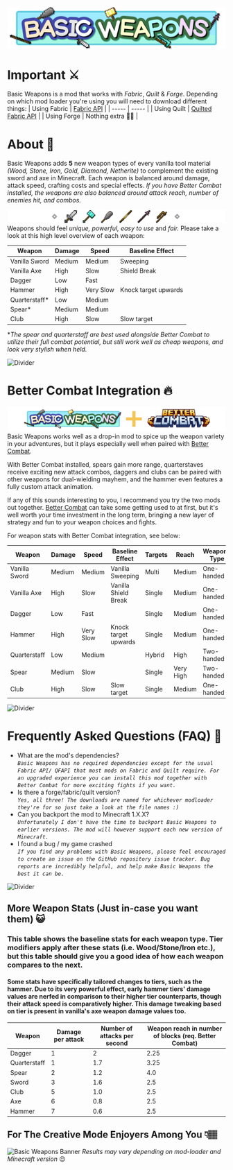 ![Basic Weapons Banner](https://github.com/Khazoda/basic-weapons/blob/Web-Assets/description_common/banner.png?raw=true)

# Important ⚔️

Basic Weapons is a mod that works with *Fabric*, _Quilt_ & _Forge_. Depending on which mod loader you're using you will need to download different things:
| Using Fabric | [Fabric API](https://legacy.curseforge.com/minecraft/mc-mods/fabric-api) |
| ----- | ----- |
| Using Quilt | [Quilted Fabric API](https://legacy.curseforge.com/minecraft/mc-mods/qsl) |
| Using Forge | Nothing extra 👍🏽 |

# About 🤺

Basic Weapons adds **5** new weapon types of every vanilla tool material _(Wood, Stone, Iron, Gold, Diamond, Netherite)_ to complement the existing sword and axe in Minecraft. Each weapon is balanced around damage, attack speed, crafting costs and special effects. _If you have Better Combat installed, the weapons are also balanced around attack reach, number of enemies hit, and combos._

![Divider](https://github.com/Khazoda/basic-weapons/blob/Web-Assets/description_common/showcase.png?raw=true)
Weapons should feel _unique, powerful, easy to use_ and _fair._ Please take a look at this high level overview of each weapon:

| Weapon         | Damage | Speed     | Baseline Effect      |
| -------------- | ------ | --------- | -------------------- |
| Vanilla Sword  | Medium | Medium    | Sweeping             |
| Vanilla Axe    | High   | Slow      | Shield Break         |
| Dagger         | Low    | Fast      |                      |
| Hammer         | High   | Very Slow | Knock target upwards |
| Quarterstaff\* | Low    | Medium    |                      |
| Spear\*        | Medium | Medium    |                      |
| Club           | High   | Slow      | Slow target          |

\*_The spear and quarterstaff are best used alongside Better Combat to utilize their full combat potential, but still work well as cheap weapons, and look very stylish when held._

![Divider](https://github.com/Khazoda/basic-weapons/blob/Web-Assets/description_common/divider_1.png?raw=true)

# Better Combat Integration 🔥

![Better Combat + Basic Weapons](https://github.com/Khazoda/basic-weapons/blob/Web-Assets/description_common/bettercombat.png?raw=true)
Basic Weapons works well as a drop-in mod to spice up the weapon variety in your adventures, but it plays especially well when paired with [Better Combat](https://modrinth.com/mod/better-combat).

With Better Combat installed, spears gain more range, quarterstaves receive exciting new attack combos, daggers and clubs can be paired with other weapons for dual-wielding mayhem, and the hammer even features a fully custom attack animation.

If any of this sounds interesting to you, I recommend you try the two mods out together. [Better Combat](https://modrinth.com/mod/better-combat) can take some getting used to at first, but it's well worth your time investment in the long term, bringing a new layer of strategy and fun to your weapon choices and fights.

For weapon stats with Better Combat integration, see below:

| Weapon        | Damage | Speed     | Baseline Effect      | Targets | Reach     | Weapon-Type |
| ------------- | ------ | --------- | -------------------- | ------- | --------- | ----------- |
| Vanilla Sword | Medium | Medium    | Vanilla Sweeping     | Multi   | Medium    | One-handed  |
| Vanilla Axe   | High   | Slow      | Vanilla Shield Break | Single  | Medium    | One-handed  |
| Dagger        | Low    | Fast      |                      | Single  | Medium    | One-handed  |
| Hammer        | High   | Very Slow | Knock target upwards | Single  | Medium    | One-handed  |
| Quarterstaff  | Low    | Medium    |                      | Hybrid  | High      | Two-handed  |
| Spear         | Medium | Slow      |                      | Single  | Very High | Two-handed  |
| Club          | High   | Slow      | Slow target          | Single  | Medium    | One-handed  |

![Divider](https://github.com/Khazoda/basic-weapons/blob/Web-Assets/description_common/divider_2.png?raw=true)

# Frequently Asked Questions (FAQ) 🧡

- What are the mod's dependencies?  
  _`Basic Weapons has no required dependencies except for the usual Fabric API/ QFAPI that most mods on Fabric and Quilt require. For an upgraded experience you can install this mod together with Better Combat for more exciting fights if you want.`_
- Is there a forge/fabric/quilt version?  
  _`Yes, all three! The downloads are named for whichever modloader they're for so just take a look at the file names :)`_
- Can you backport the mod to Minecraft 1.X.X?  
  _`Unfortunately I don't have the time to backport Basic Weapons to earlier versions. The mod will however support each new version of Minecraft.`_
- I found a bug / my game crashed  
   _`If you find any problems with Basic Weapons, please feel encouraged to create an issue on the GitHub repository issue tracker. Bug reports are incredibly helpful, and help make Basic Weapons the best it can be.`_

![Divider](https://github.com/Khazoda/basic-weapons/blob/Web-Assets/description_common/divider_3.png?raw=true)

## More Weapon Stats (Just in-case you want them) 😺

### This table shows the baseline stats for each weapon type. Tier modifiers apply after these stats (i.e. Wood/Stone/Iron etc.), but this table should give you a good idea of how each weapon compares to the next.

#### Some stats have specifically tailored changes to tiers, such as the hammer. Due to its very powerful effect, early hammer tiers' damage values are nerfed in comparison to their higher tier counterparts, though their attack speed is comparatively higher. This damage tweaking based on tier is present in vanilla's axe weapon damage values too.

| Weapon       | Damage per attack | Number of attacks per second | Weapon reach in number of blocks (req. Better Combat) |
| ------------ | ----------------- | ---------------------------- | ----------------------------------------------------- |
| Dagger       | 1                 | 2                            | 2.25                                                  |
| Quarterstaff | 1                 | 1.7                          | 3.25                                                  |
| Spear        | 2                 | 1.2                          | 4.0                                                   |
| Sword        | 3                 | 1.6                          | 2.5                                                   |
| Club         | 5                 | 1.0                          | 2.5                                                   |
| Axe          | 6                 | 0.8                          | 2.5                                                   |
| Hammer       | 7                 | 0.6                          | 2.5                                                   |

## For The Creative Mode Enjoyers Among You 👇🏽

![Basic Weapons Banner](https://github.com/Khazoda/basic-weapons/blob/Web-Assets/description_common/creativetab.png?raw=true)
_Results may vary depending on mod-loader and Minecraft version_ 😉
